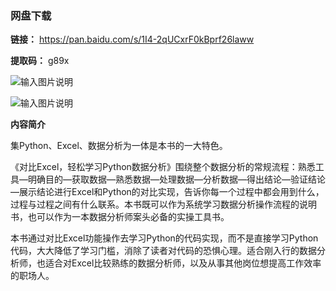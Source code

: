 ### 网盘下载

**链接：** https://pan.baidu.com/s/1I4-2qUCxrF0kBprf26laww 

**提取码：** g89x

![输入图片说明](https://images.gitee.com/uploads/images/2020/0826/102314_a568e604_7785827.jpeg "图怪兽_6019894cc394ad904689234b6cf6b4c7_99096.jpg")

![输入图片说明](https://images.gitee.com/uploads/images/2020/0709/201133_6e420a5d_7785827.png "屏幕截图.png")

**内容简介** 

集Python、Excel、数据分析为一体是本书的一大特色。

《对比Excel，轻松学习Python数据分析》围绕整个数据分析的常规流程：熟悉工具—明确目的—获取数据—熟悉数据—处理数据—分析数据—得出结论—验证结论—展示结论进行Excel和Python的对比实现，告诉你每一个过程中都会用到什么，过程与过程之间有什么联系。本书既可以作为系统学习数据分析操作流程的说明书，也可以作为一本数据分析师案头必备的实操工具书。

本书通过对比Excel功能操作去学习Python的代码实现，而不是直接学习Python代码，大大降低了学习门槛，消除了读者对代码的恐惧心理。适合刚入行的数据分析师，也适合对Excel比较熟练的数据分析师，以及从事其他岗位想提高工作效率的职场人。